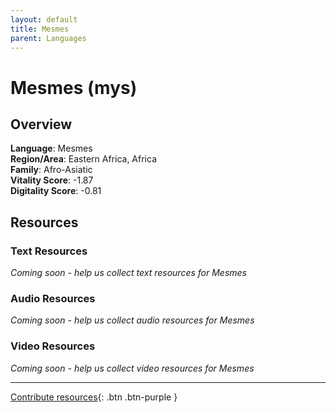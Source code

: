 ```yaml
---
layout: default
title: Mesmes
parent: Languages
---
```


# Mesmes (mys)

## Overview

**Language**: Mesmes  
**Region/Area**: Eastern Africa, Africa  
**Family**: Afro-Asiatic  
**Vitality Score**: -1.87  
**Digitality Score**: -0.81  

## Resources

### Text Resources
*Coming soon - help us collect text resources for Mesmes*

### Audio Resources
*Coming soon - help us collect audio resources for Mesmes*

### Video Resources
*Coming soon - help us collect video resources for Mesmes*

---

[Contribute resources](https://fairtrain.github.io/){: .btn .btn-purple }
